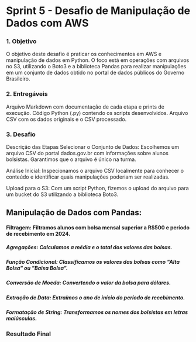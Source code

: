 # Sprint 5 - Desafio de Manipulação de Dados com AWS
### 1. Objetivo
O objetivo deste desafio é praticar os conhecimentos em AWS e manipulação de dados em Python. O foco está em operações com arquivos no S3, utilizando o Boto3 e a biblioteca Pandas para realizar manipulações em um conjunto de dados obtido no portal de dados públicos do Governo Brasileiro.

### 2. Entregáveis
Arquivo Markdown com documentação de cada etapa e prints de execução.
Código Python (.py) contendo os scripts desenvolvidos.
Arquivo CSV com os dados originais e o CSV processado.

### 3. Desafio
Descrição das Etapas
Selecionar o Conjunto de Dados: Escolhemos um arquivo CSV do portal dados.gov.br com informações sobre alunos bolsistas. Garantimos que o arquivo é único na turma.

Análise Inicial: Inspecionamos o arquivo CSV localmente para conhecer o conteúdo e identificar quais manipulações poderiam ser realizadas.

Upload para o S3: Com um script Python, fizemos o upload do arquivo para um bucket do S3 utilizando a biblioteca Boto3.

## Manipulação de Dados com Pandas:

#### Filtragem: Filtramos alunos com bolsa mensal superior a R$500 e período de recebimento em 2024.
##### Agregações: Calculamos a média e o total dos valores das bolsas.
##### Função Condicional: Classificamos os valores das bolsas como "Alta Bolsa" ou "Baixa Bolsa".
##### Conversão de Moeda: Convertendo o valor da bolsa para dólares.
##### Extração de Data: Extraímos o ano de início do período de recebimento.
##### Formatação de String: Transformamos os nomes dos bolsistas em letras maiúsculas.
### Resultado Final



